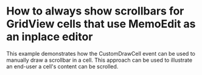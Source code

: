 # How to always show scrollbars for GridView cells that use MemoEdit as an inplace editor


<p>This example demonstrates how the CustomDrawCell event can be used to manually draw a scrollbar in a cell. This approach can be used to illustrate an end-user a cell's content can be scrolled.</p>

<br/>


